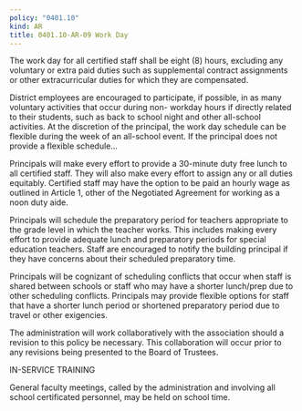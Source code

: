 ```yaml
---
policy: "0401.10"
kind: AR
title: 0401.10-AR-09 Work Day
---
```


The work day for all certified staff shall be eight (8) hours, excluding any voluntary or extra paid duties such as supplemental contract assignments or other extracurricular duties for which they are compensated.

District employees are encouraged to participate, if possible, in as many voluntary activities that occur during non- workday hours if directly related to their students, such as back to school night and other all-school activities. At the discretion of the principal, the work day schedule can be flexible during the week of an all-school event. If the principal does not provide a flexible schedule...

Principals will make every effort to provide a 30-minute duty free lunch to all certified staff. They will also make every effort to assign any or all duties equitably. Certified staff may have the option to be paid an hourly wage as outlined in Article 1, other of the Negotiated Agreement for working as a noon duty aide.

Principals will schedule the preparatory period for teachers appropriate to the grade level in which the teacher works. This includes making every effort to provide adequate lunch and preparatory periods for special education teachers. Staff are encouraged to notify the building principal if they have concerns about their scheduled preparatory time.

Principals will be cognizant of scheduling conflicts that occur when staff is shared between schools or staff who may have a shorter lunch/prep due to other scheduling conflicts. Principals may provide flexible options for staff that have a shorter lunch period or shortened preparatory period due to travel or other exigencies.

The administration will work collaboratively with the association should a revision to this policy be necessary. This collaboration will occur prior to any revisions being presented to the Board of Trustees.

IN-SERVICE TRAINING

General faculty meetings, called by the administration and involving all school certificated personnel, may be held on school time.
